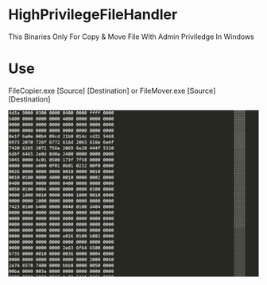 # HighPrivilegeFileHandler
This Binaries Only For Copy &amp; Move File With Admin Priviledge In Windows

# Use
 FileCopier.exe [Source] [Destination] or
 FileMover.exe [Source] [Destination]

![Screenshot](https://raw.githubusercontent.com/Anikeshpatel/HighPrivilegeFileHandler/master/Untitled.png)
